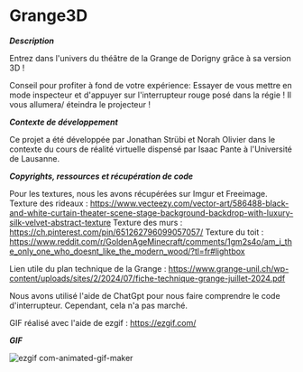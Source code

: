 # Grange3D

**_Description_**

Entrez dans l'univers du théâtre de la Grange de Dorigny grâce à sa version 3D ! 

Conseil pour profiter à fond de votre expérience: Essayer de vous mettre en mode inspecteur et d'appuyer sur l'interrupteur rouge posé dans la régie ! Il vous allumera/ éteindra le projecteur !

**_Contexte de développement_**

Ce projet a été développée par Jonathan Strübi et Norah Olivier dans le contexte du cours de réalité virtuelle dispensé par Isaac Pante à l'Université de Lausanne. 

**_Copyrights, ressources et récupération de code_**

Pour les textures, nous les avons récupérées sur Imgur et Freeimage. 
Texture des rideaux : https://www.vecteezy.com/vector-art/586488-black-and-white-curtain-theater-scene-stage-background-backdrop-with-luxury-silk-velvet-abstract-texture 
Texture des murs : https://ch.pinterest.com/pin/651262796099057057/ 
Texture du toit : https://www.reddit.com/r/GoldenAgeMinecraft/comments/1gm2s4o/am_i_the_only_one_who_doesnt_like_the_modern_wood/?tl=fr#lightbox

Lien utile du plan technique de la Grange : https://www.grange-unil.ch/wp-content/uploads/sites/2/2024/07/fiche-technique-grange-juillet-2024.pdf 

Nous avons utilisé l'aide de ChatGpt pour nous faire comprendre le code d'interrupteur. Cependant, cela n'a pas marché.

GIF réalisé avec l'aide de ezgif : https://ezgif.com/ 

**_GIF_**

![ezgif com-animated-gif-maker](https://github.com/user-attachments/assets/cb56cb5b-029a-4f92-9d75-caf941a8f58e)
